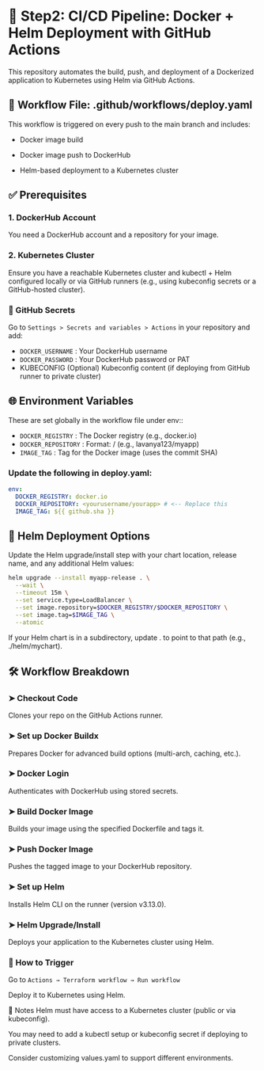 # 🚀 Step2: CI/CD Pipeline: Docker + Helm Deployment with GitHub Actions
This repository automates the build, push, and deployment of a Dockerized application to Kubernetes using Helm via GitHub Actions.

## 📂 Workflow File: .github/workflows/deploy.yaml
This workflow is triggered on every push to the main branch and includes:

- Docker image build

- Docker image push to DockerHub

- Helm-based deployment to a Kubernetes cluster

## ✅ Prerequisites
### 1. DockerHub Account
You need a DockerHub account and a repository for your image.

### 2. Kubernetes Cluster
Ensure you have a reachable Kubernetes cluster and kubectl + Helm configured locally or via GitHub runners (e.g., using kubeconfig secrets or a GitHub-hosted cluster).

### 🔐 GitHub Secrets
Go to `Settings > Secrets and variables > Actions` in your repository and add:

- `DOCKER_USERNAME` :	Your DockerHub username
- `DOCKER_PASSWORD` :	Your DockerHub password or PAT
- KUBECONFIG (Optional)	Kubeconfig content (if deploying from GitHub runner to private cluster)
## 🌐 Environment Variables
These are set globally in the workflow file under env::

- `DOCKER_REGISTRY` :	The Docker registry (e.g., docker.io)
- `DOCKER_REPOSITORY` :	Format: <yourusername>/<yourapp> (e.g., lavanya123/myapp)
- `IMAGE_TAG` :	Tag for the Docker image (uses the commit SHA)
### Update the following in deploy.yaml:
``` yaml
env:
  DOCKER_REGISTRY: docker.io
  DOCKER_REPOSITORY: <yourusername/yourapp> # <-- Replace this
  IMAGE_TAG: ${{ github.sha }}
```
## 🔧 Helm Deployment Options
Update the Helm upgrade/install step with your chart location, release name, and any additional Helm values:

```bash
helm upgrade --install myapp-release . \
  --wait \
  --timeout 15m \
  --set service.type=LoadBalancer \
  --set image.repository=$DOCKER_REGISTRY/$DOCKER_REPOSITORY \
  --set image.tag=$IMAGE_TAG \
  --atomic
```
If your Helm chart is in a subdirectory, update . to point to that path (e.g., ./helm/mychart).

## 🛠️ Workflow Breakdown
### ➤ Checkout Code
Clones your repo on the GitHub Actions runner.

### ➤ Set up Docker Buildx
Prepares Docker for advanced build options (multi-arch, caching, etc.).

### ➤ Docker Login
Authenticates with DockerHub using stored secrets.

### ➤ Build Docker Image
Builds your image using the specified Dockerfile and tags it.

### ➤ Push Docker Image
Pushes the tagged image to your DockerHub repository.

### ➤ Set up Helm
Installs Helm CLI on the runner (version v3.13.0).

### ➤ Helm Upgrade/Install
Deploys your application to the Kubernetes cluster using Helm.

### 🧪 How to Trigger
Go to `Actions → Terraform workflow → Run workflow`

Deploy it to Kubernetes using Helm.

🛑 Notes
Helm must have access to a Kubernetes cluster (public or via kubeconfig).

You may need to add a kubectl setup or kubeconfig secret if deploying to private clusters.

Consider customizing values.yaml to support different environments.